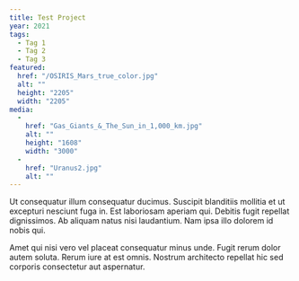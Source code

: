 ```yaml
---
title: Test Project
year: 2021
tags: 
  - Tag 1
  - Tag 2
  - Tag 3
featured: 
  href: "/OSIRIS_Mars_true_color.jpg"
  alt: ""
  height: "2205"
  width: "2205"
media: 
  - 
    href: "Gas_Giants_&_The_Sun_in_1,000_km.jpg"
    alt: ""
    height: "1608"
    width: "3000"
  - 
    href: "Uranus2.jpg"
    alt: ""
---
```

Ut consequatur illum consequatur ducimus. Suscipit blanditiis mollitia et ut excepturi nesciunt fuga in. Est laboriosam aperiam qui. Debitis fugit repellat dignissimos. Ab aliquam natus nisi laudantium. Nam ipsa illo dolorem id nobis qui.

Amet qui nisi vero vel placeat consequatur minus unde. Fugit rerum dolor autem soluta. Rerum iure at est omnis. Nostrum architecto repellat hic sed corporis consectetur aut aspernatur.
